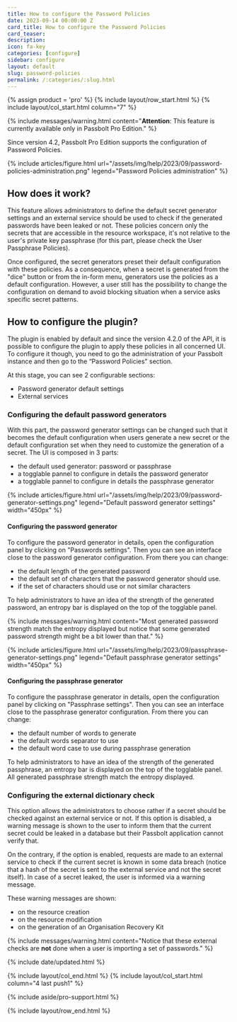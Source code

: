 ```yaml
---
title: How to configure the Password Policies 
date: 2023-09-14 00:00:00 Z
card_title: How to configure the Password Policies
card_teaser:
description:
icon: fa-key
categories: [configure]
sidebar: configure
layout: default
slug: password-policies
permalink: /:categories/:slug.html
---
```


{% assign product = 'pro' %}
{% include layout/row_start.html %}
{% include layout/col_start.html column="7" %}

{% include messages/warning.html
content="**Attention**: This feature is currently available only in Passbolt Pro Edition."
%}

Since version 4.2, Passbolt Pro Edition supports the configuration of Password Policies.

{% include articles/figure.html
url="/assets/img/help/2023/09/password-policies-administration.png"
legend="Password Policies administration"
%}

## How does it work?

This feature allows administrators to define the default secret generator settings and an external service should be used to check if the generated passwords have been leaked or not.
These policies concern only the secrets that are accessible in the resource workspace, it's not relative to the user's private key passphrase (for this part, please check the User Passphrase Policies).

Once configured, the secret generators preset their default configuration with these policies. As a consequence, when a secret is generated from the "dice" button or from the in-form menu, generators use the policies as a default configuration.
However, a user still has the possibility to change the configuration on demand to avoid blocking situation when a service asks specific secret patterns.

## How to configure the plugin?

The plugin is enabled by default and since the version 4.2.0 of the API, it is possible to configure the plugin to apply these policies in all concerned UI.
To configure it though, you need to go the administration of your Passbolt instance and then go to the “Password Policies" section.

At this stage, you can see 2 configurable sections:

- Password generator default settings
- External services

### Configuring the default password generators

With this part, the password generator settings can be changed such that it becomes the default configuration when users generate a new secret or the default configuration set when they need to customize the generation of a secret.
The UI is composed in 3 parts:

- the default used generator: password or passphrase
- a togglable pannel to configure in details the password generator
- a togglable pannel to configure in details the passphrase generator

{% include articles/figure.html
url="/assets/img/help/2023/09/password-generator-settings.png"
legend="Default password generator settings"
width="450px"
%}

#### Configuring the password generator

To configure the password generator in details, open the configuration panel by clicking on "Passwords settings". Then you can see an interface close to the password generator configuration.
From there you can change:

- the default length of the generated password
- the default set of characters that the password generator should use.
- if the set of characters should use or not similar characters

To help administrators to have an idea of the strength of the generated password, an entropy bar is displayed on the top of the togglable panel.

{% include messages/warning.html
content="Most generated password strength match the entropy displayed but notice that some generated password strength might be a bit lower than that."
%}

{% include articles/figure.html
url="/assets/img/help/2023/09/passphrase-generator-settings.png"
legend="Default passphrase generator settings"
width="450px"
%}

#### Configuring the passphrase generator

To configure the passphrase generator in details, open the configuration panel by clicking on "Passphrase settings". Then you can see an interface close to the passphrase generator configuration.
From there you can change:

- the default number of words to generate
- the default words separator to use
- the default word case to use during passphrase generation

To help administrators to have an idea of the strength of the generated passphrase, an entropy bar is displayed on the top of the togglable panel. All generated passphrase strength match the entropy displayed.

### Configuring the external dictionary check

This option allows the administrators to choose rather if a secret should be checked against an external service or not.
If this option is disabled, a warning message is shown to the user to inform them that the current secret could be leaked in a database but their Passbolt application cannot verify that.

On the contrary, if the option is enabled, requests are made to an external service to check if the current secret is known in some data breach (notice that a hash of the secret is sent to the external service and not the secret itself).
In case of a secret leaked, the user is informed via a warning message.

These warning messages are shown:

- on the resource creation
- on the resource modification
- on the generation of an Organisation Recovery Kit

{% include messages/warning.html
content="Notice that these external checks are **not** done when a user is importing a set of passwords."
%}

{% include date/updated.html %}

{% include layout/col_end.html %}
{% include layout/col_start.html column="4 last push1" %}

{% include aside/pro-support.html %}

{% include layout/row_end.html %}
